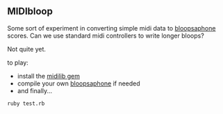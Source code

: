 MIDIbloop
---------

Some sort of experiment in converting simple midi data to [bloopsaphone](http://github.com/why/bloopsaphone/) scores. Can we use standard midi controllers to write longer bloops?

Not quite yet.

to play:

* install the [midilib gem](http://github.com/jimm/midilib)
* compile your own [bloopsaphone](http://github.com/why/bloopsaphone/) if needed
* and finally...

<pre><code>ruby test.rb</code></pre>